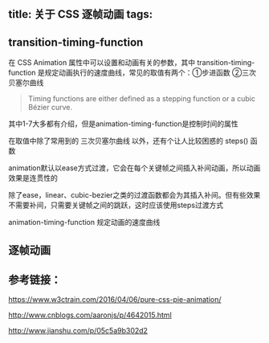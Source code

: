 title: 关于 CSS 逐帧动画
tags:
---

## transition-timing-function
在 CSS Animation 属性中可以设置和动画有关的参数，其中 transition-timing-function 是规定动画执行的速度曲线，常见的取值有两个：①步进函数 ②三次贝塞尔曲线
> Timing functions are either defined as a stepping function or a cubic Bézier curve.

其中1-7大多都有介绍，但是animation-timing-function是控制时间的属性

在取值中除了常用到的 三次贝塞尔曲线 以外，还有个让人比较困惑的 steps() 函数

animation默认以ease方式过渡，它会在每个关键帧之间插入补间动画，所以动画效果是连贯性的

除了ease，linear、cubic-bezier之类的过渡函数都会为其插入补间。但有些效果不需要补间，只需要关键帧之间的跳跃，这时应该使用steps过渡方式



animation-timing-function 规定动画的速度曲线

## 逐帧动画



## 参考链接：
[]()
[]()



https://www.w3ctrain.com/2016/04/06/pure-css-pie-animation/

http://www.cnblogs.com/aaronjs/p/4642015.html

http://www.jianshu.com/p/05c5a9b302d2

